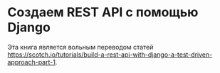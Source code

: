 # Создаем REST API c помощью Django

Эта книга является вольным переводом статей https://scotch.io/tutorials/build-a-rest-api-with-django-a-test-driven-approach-part-1.

